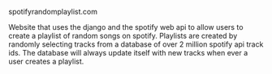 spotifyrandomplaylist.com

Website that uses the django and the spotify web api to allow users to create a playlist of random songs on spotify. Playlists are created by randomly selecting tracks from a database of over 2 million spotify api track ids. The database will always update itself with new tracks when ever a user creates a playlist.
